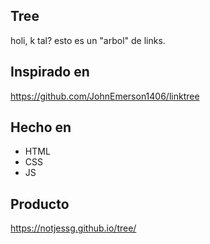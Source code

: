 ## Tree
holi, k tal? esto es un "arbol" de links.

## Inspirado en
https://github.com/JohnEmerson1406/linktree 

## Hecho en
- HTML
- CSS
- JS
    
## Producto
https://notjessg.github.io/tree/
